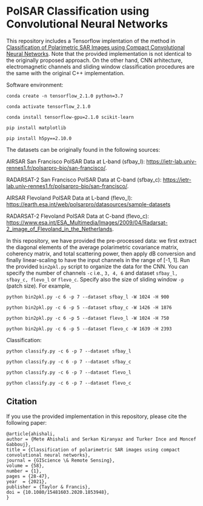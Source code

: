 PolSAR Classification using Convolutional Neural Networks
=============================

This repository includes a Tensorflow implentation of the method in [Classification of Polarimetric SAR Images using Compact Convolutional Neural Networks](https://www.tandfonline.com/doi/full/10.1080/15481603.2020.1853948). Note that the provided implementation is not identical to the originally proposed approach. On the other hand, CNN arhitecture, electromagnetic channels and sliding window classification procedures are the same with the original C++ implementation.


Software environment:
```
conda create -n tensorflow_2.1.0 python=3.7

conda activate tensorflow_2.1.0

conda install tensorflow-gpu=2.1.0 scikit-learn

pip install matplotlib

pip install h5py==2.10.0
```


The datasets can be originally found in the following sources:

AIRSAR San Francisco PolSAR Data at L-band (sfbay_l): https://ietr-lab.univ-rennes1.fr/polsarpro-bio/san-francisco/.

RADARSAT-2 San Francisco PolSAR Data at C-band (sfbay_c): https://ietr-lab.univ-rennes1.fr/polsarpro-bio/san-francisco/.

AIRSAR Flevoland PolSAR Data at L-band (flevo_l): https://earth.esa.int/web/polsarpro/datasources/sample-datasets

RADARSAT-2 Flevoland PolSAR Data at C-band (flevo_c): https://www.esa.int/ESA_Multimedia/Images/2009/04/Radarsat-2_image_of_Flevoland_in_the_Netherlands.

In this repository, we have provided the pre-processed data: we first extract the diagonal elements of the average polarimetric covariance matrix, coherency matrix, and total scattering power, then apply dB conversion and finally linear-scaling to have the input channels in the range of [-1, 1]. Run the provided ```bin2pkl.py``` script to organize the data for the CNN. You can specify the number of channels ```-c``` i.e., ```3, 4, 6``` and dataset ```sfbay_l, sfbay_c, flevo_l``` or ```flevo_c```. Specify also the size of sliding window ```-p``` (patch size). For example,
```
python bin2pkl.py -c 6 -p 7 --dataset sfbay_l -W 1024 -H 900

python bin2pkl.py -c 6 -p 5 --dataset sfbay_c -W 1426 -H 1876

python bin2pkl.py -c 6 -p 5 --dataset flevo_l -W 1024 -H 750

python bin2pkl.py -c 6 -p 5 --dataset flevo_c -W 1639 -H 2393
```

Classification:

```
python classify.py -c 6 -p 7 --dataset sfbay_l

python classify.py -c 6 -p 7 --dataset sfbay_c

python classify.py -c 6 -p 7 --dataset flevo_l

python classify.py -c 6 -p 7 --dataset flevo_c
```

## Citation

If you use the provided implementation in this repository, please cite the following paper:

```
@article{ahishali,
author = {Mete Ahishali and Serkan Kiranyaz and Turker Ince and Moncef Gabbouj},
title = {Classification of polarimetric SAR images using compact convolutional neural networks},
journal = {GIScience \& Remote Sensing},
volume = {58},
number = {1},
pages = {28-47},
year  = {2021},
publisher = {Taylor & Francis},
doi = {10.1080/15481603.2020.1853948},
}
```


